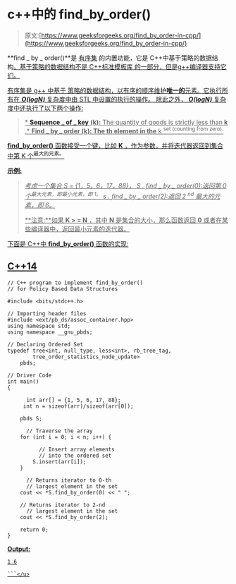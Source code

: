# c++中的 find_by_order()

> 原文:[https://www.geeksforgeeks.org/find_by_order-in-cpp/](https://www.geeksforgeeks.org/find_by_order-in-cpp/)

**find _ by _ order()**是 [<u>有序集</u>](https://www.geeksforgeeks.org/ordered-set-gnu-c-pbds/) 的内置功能，它是 C++中基于策略的数据结构[](https://www.geeksforgeeks.org/policy-based-data-structures-g/)<u>。基于策略的数据结构不是 [C++标准模板库](https://www.geeksforgeeks.org/the-c-standard-template-library-stl/) 的一部分，但是g++编译器支持它们。</u>

<u>[有序集](https://www.geeksforgeeks.org/ordered-set-gnu-c-pbds/)是 g++ 中基于 [<u>策略的数据结构，以有序的顺序维护**唯一的**元素。它执行所有在 ***O(logN)*** 复杂度中由 STL</u>](https://www.geeksforgeeks.org/policy-based-data-structures-g/) 中设置的[执行的操作。
除此之外， ***O(logN)*** 复杂度中还执行了以下两个操作:](https://www.geeksforgeeks.org/set-in-cpp-stl/)</u>

> <u>*   [**Sequence _ of _ key**](https://www.geeksforgeeks.org/order_of_key-in-c/) **(k):** The quantity of goods is strictly less than **k** .*   **Find _ by _ order (k): The th element in the** k <sup>set (counting from zero).</sup></u>

<u>**find_by_order()** 函数接受一个键，比如 **K** ，作为参数，并将迭代器返回到集合中第 K 个<sup>最大的元素。</sup></u>

<u>**示例:**</u>

> <u>*考虑一个集合 S = {1，5，6，17，88}，*
> *S . find _ by _ order(0):返回第 0 个<sup>最大元素，即最小元素，即 1。</sup>*
> *s . find _ by _ order(2):返回 2 <sup>nd</sup> 最大的元素，即 6。*</u>
> 
> <u>**注意:**如果 **K > = N** ，其中 **N** 是集合的大小，那么函数返回 **0** 或者在某些编译器中，返回最小元素的迭代器。</u>

<u>下面是 C++中 **find_by_order()** 函数的实现:</u>

## <u>C++14</u>

```
// C++ program to implement find_by_order()
// for Policy Based Data Structures

#include <bits/stdc++.h>

// Importing header files
#include <ext/pb_ds/assoc_container.hpp>
using namespace std;
using namespace __gnu_pbds;

// Declaring Ordered Set
typedef tree<int, null_type, less<int>, rb_tree_tag,
        tree_order_statistics_node_update>
    pbds;

// Driver Code
int main()
{

      int arr[] = {1, 5, 6, 17, 88};
     int n = sizeof(arr)/sizeof(arr[0]);

    pbds S;

      // Traverse the array
    for (int i = 0; i < n; i++) {

          // Insert array elements
          // into the ordered set
        S.insert(arr[i]);
    }

      // Returns iterator to 0-th
      // largest element in the set
    cout << *S.find_by_order(0) << " ";

    // Returns iterator to 2-nd
      // largest element in the set
    cout << *S.find_by_order(2);

    return 0;
}
```

<u>**Output:**

```
1 6

```</u>